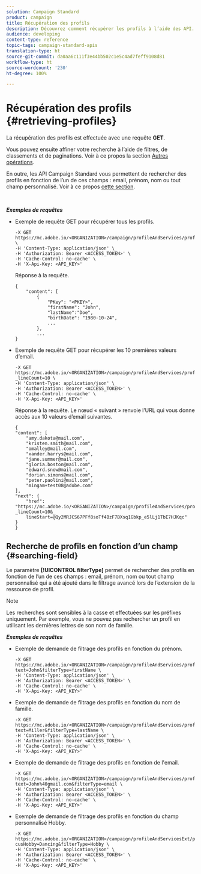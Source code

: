 ```yaml
---
solution: Campaign Standard
product: campaign
title: Récupération des profils
description: Découvrez comment récupérer les profils à l’aide des API.
audience: developing
content-type: reference
topic-tags: campaign-standard-apis
translation-type: ht
source-git-commit: da0aa6c111f3e44bb502c1e5c4ad7feff9108d81
workflow-type: ht
source-wordcount: '230'
ht-degree: 100%

---
```



# Récupération des profils {#retrieving-profiles}

La récupération des profils est effectuée avec une requête **GET**.

Vous pouvez ensuite affiner votre recherche à l’aide de filtres, de classements et de paginations. Voir à ce propos la section [Autres opérations](../../api/using/sorting.md).

En outre, les API Campaign Standard vous permettent de rechercher des profils en fonction de l’un de ces champs : email, prénom, nom ou tout champ personnalisé. Voir à ce propos [cette section](#searching-field).

<br/>

***Exemples de requêtes***

* Exemple de requête GET pour récupérer tous les profils.

   ```
   -X GET https://mc.adobe.io/<ORGANIZATION>/campaign/profileAndServices/profile \
   -H 'Content-Type: application/json' \
   -H 'Authorization: Bearer <ACCESS_TOKEN>' \
   -H 'Cache-Control: no-cache' \
   -H 'X-Api-Key: <API_KEY>'
   ```

   Réponse à la requête.

   ```
   {
       "content": [
           {
               "PKey": "<PKEY>",
               "firstName": "John",
               "lastName":"Doe",
               "birthDate": "1980-10-24",
               ...
           },
           ...
   }
   ```

* Exemple de requête GET pour récupérer les 10 premières valeurs d’email.

   ```
   -X GET https://mc.adobe.io/<ORGANIZATION>/campaign/profileAndServices/profile/email?_lineCount=10 \
   -H 'Content-Type: application/json' \
   -H 'Authorization: Bearer <ACCESS_TOKEN>' \
   -H 'Cache-Control: no-cache' \
   -H 'X-Api-Key: <API_KEY>'
   ```

   Réponse à la requête. Le nœud « suivant » renvoie l’URL qui vous donne accès aux 10 valeurs d’email suivantes.

   ```
   {
   "content": [
       "amy.dakota@mail.com",
       "kristen.smith@mail.com",
       "omalley@mail.com",
       "xander.harrys@mail.com",
       "jane.summer@mail.com",
       "gloria.boston@mail.com",
       "edward.snow@mail.com",
       "dorian.simons@mail.com",
       "peter.paolini@mail.com",
       "mingam+test08@adobe.com"
   ],
   "next": {
       "href": "https://mc.adobe.io/<ORGANIZATION>/campaign/profileAndServices/profile/email?_lineCount=10&_
       lineStart=@Qy2MRJCS67PFf8soTf4BzF7BXsq1Gbkp_e5lLj1TbE7HJKqc"
   }
   }
   ```

## Recherche de profils en fonction d’un champ {#searching-field}

Le paramètre **[!UICONTROL filterType]** permet de rechercher des profils en fonction de l’un de ces champs : email, prénom, nom ou tout champ personnalisé qui a été ajouté dans le filtrage avancé lors de l’extension de la ressource de profil.

>[!NOTE]
>
>Les recherches sont sensibles à la casse et effectuées sur les préfixes uniquement. Par exemple, vous ne pouvez pas rechercher un profil en utilisant les dernières lettres de son nom de famille.

***Exemples de requêtes***

* Exemple de demande de filtrage des profils en fonction du prénom.

   ```
   -X GET https://mc.adobe.io/<ORGANIZATION>/campaign/profileAndServices/profile/byText?text=John&filterType=firstName \
   -H 'Content-Type: application/json' \
   -H 'Authorization: Bearer <ACCESS_TOKEN>' \
   -H 'Cache-Control: no-cache' \
   -H 'X-Api-Key: <API_KEY>'
   ```

* Exemple de demande de filtrage des profils en fonction du nom de famille.

   ```
   -X GET https://mc.adobe.io/<ORGANIZATION>/campaign/profileAndServices/profile/byText?text=Miller&filterType=lastName \
   -H 'Content-Type: application/json' \
   -H 'Authorization: Bearer <ACCESS_TOKEN>' \
   -H 'Cache-Control: no-cache' \
   -H 'X-Api-Key: <API_KEY>'
   ```

* Exemple de demande de filtrage des profils en fonction de l&#39;email.

   ```
   -X GET https://mc.adobe.io/<ORGANIZATION>/campaign/profileAndServices/profile/byText?text=John%40gmail.com&filterType=email \
   -H 'Content-Type: application/json' \
   -H 'Authorization: Bearer <ACCESS_TOKEN>' \
   -H 'Cache-Control: no-cache' \
   -H 'X-Api-Key: <API_KEY>'
   ```

* Exemple de demande de filtrage des profils en fonction du champ personnalisé Hobby.

   ```
   -X GET https://mc.adobe.io/<ORGANIZATION>/campaign/profileAndServicesExt/profile/byText?cusHobby=Dancing&filterType=Hobby \
   -H 'Content-Type: application/json' \
   -H 'Authorization: Bearer <ACCESS_TOKEN>' \
   -H 'Cache-Control: no-cache' \
   -H 'X-Api-Key: <API_KEY>'
   ```
